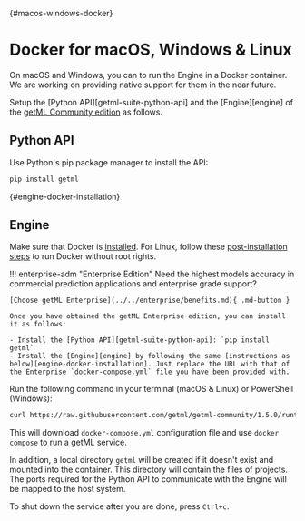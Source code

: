 [](){#macos-windows-docker}
# Docker for macOS, Windows & Linux


On macOS and Windows, you can to run the Engine in a Docker container. We are working on providing native support for them in the near future.

Setup the [Python API][getml-suite-python-api] and the [Engine][engine] of the [getML Community edition](https://github.com/getml/getml-community) as follows.

## Python API

Use Python's pip package manager to install the API:

```py
pip install getml
```
[](){#engine-docker-installation}
## Engine

Make sure that Docker is [installed](https://docs.docker.com/get-docker/). For Linux, follow these [post-installation steps](https://docs.docker.com/engine/install/linux-postinstall/) to run Docker without root rights.

!!! enterprise-adm "Enterprise Edition"
    Need the highest models accuracy in commercial prediction applications and enterprise grade support?

    [Choose getML Enterprise](../../enterprise/benefits.md){ .md-button }

    Once you have obtained the getML Enterprise edition, you can install it as follows:

    - Install the [Python API][getml-suite-python-api]: `pip install getml`
    - Install the [Engine][engine] by following the same [instructions as below][engine-docker-installation]. Just replace the URL with that of the Enterprise `docker-compose.yml` file you have been provided with.


Run the following command in your terminal (macOS & Linux) or PowerShell (Windows):

```bash
curl https://raw.githubusercontent.com/getml/getml-community/1.5.0/runtime/docker-compose.yml | docker-compose up -f -
```

This will download `docker-compose.yml` configuration file and use `docker compose` to run a getML service.

In addition, a local directory `getml` will be created if it doesn't exist and mounted into the container. This directory will contain the files of projects. The ports required for the Python API to communicate with the Engine will be mapped to the host system.

To shut down the service after you are done, press `Ctrl+c`.
